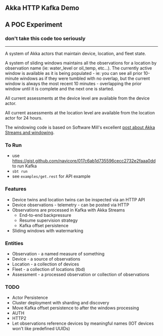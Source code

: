 Akka HTTP Kafka Demo
---

## A POC Experiment
### don't take this code too seriously
---

A system of Akka actors that maintain device, location, and fleet state.

A system of sliding windows maintains all the observations for a location by
observation name (ie: water_level or oil_temp, etc...).  The currently active
window is available as it is being populated - ie: you can see all prior 10-minute
windows as if they were tumbled with no overlap, but the current window is always
the most recent 10 minutes - overlapping the prior window until it is complete
and the next one is started.

All current assessments at the device level are available from the device actor.

All current assessments at the location level are available from the location actor for 24 hours.

The windowing code is based on Software Mill's excellent [post about Akka Streams and windowing].

### To Run

* use https://gist.github.com/navicore/017c6ab1d735596cecc2732e2faaa0dd to run Kafka
* `sbt run`
* see `examples/get.rest` for API example

### Features
  * Device twins and location twins can be inspected via an HTTP API
  * Device observations - telemetry - can be posted via HTTP
  * Observations are processed in Kafka with Akka Streams
    * End-to-end backpressure
    * Resume supervision strategy
    * Kafka offset persistence
  * Sliding windows with watermarking

### Entities
  * Observation - a named measure of something
  * Device - a source of observations
  * Location - a collection of devices
  * Fleet - a collection of locations (tbd)
  * Assessment - a processed observation or collection of observations

### TODO
  * Actor Persistence
  * Cluster deployment with sharding and discovery
  * Move Kafka offset persistence to after the windows processing
  * AUTH
  * HTTP2
  * Let observations reference devices by meaningful names (IOT devices won't like predefined UUIDs)

[post about Akka Streams and windowing]: https://softwaremill.com/windowing-data-in-akka-streams/

